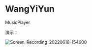 # WangYiYun
MusicPlayer


演示：

![Screen_Recording_20220618-154600](https://user-images.githubusercontent.com/71335880/174428556-0c09432b-fd72-4ecd-8ebc-6770657e7b60.gif)
